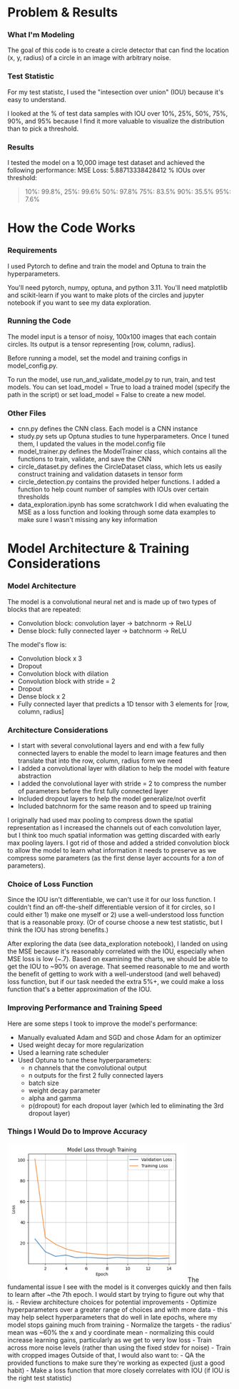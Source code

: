 # Problem & Results 

### What I'm Modeling
The goal of this code is to create a circle detector that can find the location (x, y, radius) of a circle in an image with arbitrary noise. 

### Test Statistic
For my test statistc, I used the "intesection over union" (IOU) because it's easy to understand.

I looked at the % of test data samples with IOU over 10%, 25%, 50%, 75%, 90%, and 95% because I find it more valuable to visualize the distribution than to pick a threshold.

### Results 
I tested the model on a 10,000 image test dataset and achieved the following performance: 
MSE Loss: 5.88713338428412
% IOUs over threshold:
>10%: 99.8%,
>25%: 99.6%
>50%: 97.8%
>75%: 83.5%
>90%: 35.5%
>95%: 7.6%

# How the Code Works 

### Requirements
I used Pytorch to define and train the model and Optuna to train the hyperparameters.

You'll need pytorch, numpy, optuna, and python 3.11. You'll need matplotlib and scikit-learn if you want to make plots of the circles and jupyter notebook if you want to see my data exploration.

### Running the Code
The model input is a tensor of noisy, 100x100 images that each contain circles. Its output is a tensor representing [row, column, radius].

Before running a model, set the model and training configs in model_config.py.

To run the model, use run_and_validate_model.py to run, train, and test models. You can set load_model = True to load a trained model (specify the path in the script) or set load_model = False to create a new model.

### Other Files
- cnn.py defines the CNN class. Each model is a CNN instance
- study.py sets up Optuna studies to tune hyperparameters. Once I tuned them, I updated the values in the model.config file 
- model_trainer.py defines the ModelTrainer class, which contains all the functions to train, validate, and save the CNN
- circle_dataset.py defines the CircleDataset class, which lets us easily construct training and validation datasets in tensor form
- circle_detection.py contains the provided helper functions. I added a function to help count number of samples with IOUs over certain thresholds
- data_exploration.ipynb has some scratchwork I did when evaluating the MSE as a loss function and looking through some data examples to make sure I wasn't missing any key information

# Model Architecture & Training Considerations

### Model Architecture
The model is a convolutional neural net and is made up of two types of blocks that are repeated:
- Convolution block: convolution layer -> batchnorm -> ReLU
- Dense block: fully connected layer -> batchnorm -> ReLU

The model's flow is:
- Convolution block x 3
- Dropout 
- Convolution block with dilation
- Convolution block with stride = 2
- Dropout 
- Dense block x 2
- Fully connected layer that predicts a 1D tensor with 3 elements for [row, column, radius]

### Architecture Considerations
- I start with several convolutional layers and end with a few fully connected layers to enable the model to learn image features and then translate that into the row, column, radius form we need
- I added a convolutional layer with dilation to help the model with feature abstraction
- I added the convolutional layer with stride = 2 to compress the number of parameters before the first fully connected layer
- Included dropout layers to help the model generalize/not overfit
- Included batchnorm for the same reason and to speed up training

I originally had used max pooling to compress down the spatial representation as I increased the channels out of each convolution layer, but I think too much spatial information was getting discarded with early max pooling layers. I got rid of those and added a strided convolution block to allow the model to learn what information it needs to preserve as we compress some parameters (as the first dense layer accounts for a *ton* of parameters).

### Choice of Loss Function
Since the IOU isn't differentiable, we can't use it for our loss function. I couldn't find an off-the-shelf differentiable version of it for circles, so I could either 1) make one myself or 2) use a well-understood loss function that is a reasonable proxy. (Or of course choose a new test statistic, but I think the IOU has strong benefits.)

After exploring the data (see data_exploration notebook), I landed on using the MSE because it's reasonably correlated with the IOU, especially when MSE loss is low (~.7). Based on examining the charts, we should be able to get the IOU to ~90% on average. That seemed reasonable to me and worth the benefit of getting to work with a well-understood (and well behaved) loss function, but if our task needed the extra 5%+, we could make a loss function that's a better approximation of the IOU.

### Improving Performance and Training Speed
Here are some steps I took to improve the model's performance:
- Manually evaluated Adam and SGD and chose Adam for an optimizer 
- Used weight decay for more regularization 
- Used a learning rate scheduler 
- Used Optuna to tune these hyperparameters:
    - n channels that the convolutional output
    - n outputs for the first 2 fully connected layers
    - batch size
    - weight decay parameter
    - alpha and gamma
    - p(dropout) for each dropout layer (which led to eliminating the 3rd dropout layer)

### Things I Would Do to Improve Accuracy
<img src="model_loss.png" width="400" alt="Model Loss">
The fundamental issue I see with the model is it converges quickly and then fails to learn after ~the 7th epoch. I would start by trying to figure out why that is. 
- Review architecture choices for potential improvements
- Optimize hyperparameters over a greater range of choices and with more data
    - this may help select hyperparameters that do well in late epochs, where my model stops gaining much from training
- Normalize the targets
    - the radius' mean was ~60% the x and y coordinate mean - normalizing this could increase learning gains, particularly as we get to very low loss
- Train across more noise levels (rather than using the fixed stdev for noise)
- Train with cropped images 
Outside of that, I would also want to:
- QA the provided functions to make sure they're working as expected (just a good habit)
- Make a loss function that more closely correlates with IOU (if IOU is the right test statistic)